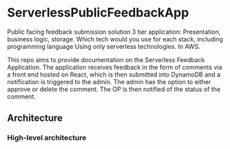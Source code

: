 # ServerlessPublicFeedbackApp
Public facing feedback submission solution 3 tier application: Presentation, business logic, storage. Which tech would you use for each stack, including programming language Using only serverless technologies. In AWS.

This repo aims to provide documentation on the Serverless Feedback Application. The application receives feedback in the form of comments via a front end hosted on React, which is then submitted into DynamoDB and a notification is triggered to the admin. The admin has the option to either approve or delete the comment. The OP is then notified of the status of the comment.

## Architecture

### High-level architecture
